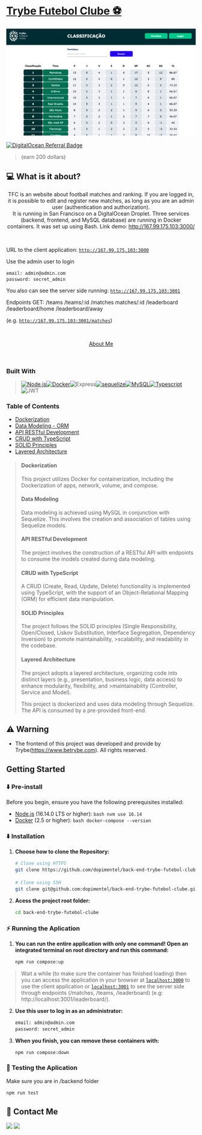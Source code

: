 # [Trybe Futebol Clube ⚽](http://167.99.175.103:3000/leaderboard)

[![Site preview](/app/frontend/public/social-media.png)](http://167.99.175.103:3000/leaderboard)

[![DigitalOcean Referral Badge](https://web-platforms.sfo2.cdn.digitaloceanspaces.com/WWW/Badge%202.svg)](https://www.digitalocean.com/?refcode=88bf4cedf02b&utm_campaign=Referral_Invite&utm_medium=Referral_Program&utm_source=badge)

>(earn 200 dollars)


## 💻 What is it about?

<p align="center">
    TFC is an website about football matches and ranking. If you are logged in, it is possible to edit and register new matches, as long as you are an admin user (authentication and authorization).
   <br>
   It is running in San Francisco on a DigitalOcean Droplet. Three services (backend, frontend, and MySQL database) are running in Docker containers. It was set up using Bash. Link demo:
    <a href="http://167.99.175.103:3000/leaderboard">http://167.99.175.103:3000/</a>
   <br>
  </p>
</p>

<br>


URL to the client application: [`http://167.99.175.103:3000`](http://167.99.175.103:3000/leaderboard)

Use the admin user to login
    
    email: admin@admin.com
    password: secret_admin

You also can see the server side running: [`http://167.99.175.103:3001`](http://167.99.175.103:3001)

Endpoints GET: /teams /teams/:id /matches matches/:id /leaderboard /leaderboard/home /leaderboard/away

(e.g. [`http://167.99.175.103:3001/matches`](http://167.99.175.103:3001/matches))

<br>

<p align="center">
    <a href="https://dopimentel.github.io/home">About Me</a>
</p>
<br>

### Built With

> [![Node.js][Node.js]][Node.js-url][![Docker][Docker]][Docker-url]![Express][Express][![sequelize][sequelize]][sequelize-url][![MySQL][MySQL]][MySQL-url][![Typescript][Typescript]][Typescript-url]![JWT][JWT]

### Table of Contents

- [Dockerization](#dockerization)
- [Data Modeling - ORM](#data-modeling)
- [API RESTful Development](#api-restful-development)
- [CRUD with TypeScript](#crud-with-typescript)
- [SOLID Principles](#solid-principles)
- [Layered Architecture](#layered-architecture)

>#### Dockerization
>
>This project utilizes Docker for containerization, including the Dockerization of apps, network, volume, and compose.
>
>#### Data Modeling
>
>Data modeling is achieved using MySQL in conjunction with Sequelize. This involves the creation and association of tables using Sequelize models.
>
>#### API RESTful Development
>
>The project involves the construction of a RESTful API with endpoints to consume the models created during data modeling.
>
>#### CRUD with TypeScript
>
>A CRUD (Create, Read, Update, Delete) functionality is implemented using TypeScript, with the support of an Object-Relational Mapping (ORM) for efficient data manipulation.
>
>#### SOLID Principles
>
>The project follows the SOLID principles (Single Responsibility, Open/Closed, Liskov Substitution, Interface Segregation, Dependency Inversion) to promote maintainability, >scalability, and readability in the codebase.
>
>#### Layered Architecture
>
>The project adopts a layered architecture, organizing code into distinct layers (e.g., presentation, business logic, data access) to enhance modularity, flexibility, and >maintainability (Controller, Service and Model).
>
>
>This project is dockerized and uses data modeling through Sequelize. The API is consumed by a pre-provided front-end.

## ⚠ Warning

- The frontend of this project was developed and provide by Trybe(https://www.betrybe.com). All rights reserved.


## Getting Started
### ⬇️ Pre-install
Before you begin, ensure you have the following prerequisites installed:

- [Node.js](https://nodejs.org/) (16.14.0 LTS or higher): ```bash nvm use 16.14```
- [Docker](https://www.docker.com/) (2.5 or higher): ```bash docker-compose --version```


### ⬇️  Installation

1. **Choose how to clone the Repository:**
   ```bash
   # Clone using HTTPS
   git clone https://github.com/dopimentel/back-end-trybe-futebol-clube.git
   
   # Clone using SSH
   git clone git@github.com:dopimentel/back-end-trybe-futebol-clube.git
   
2. **Acess the project root folder:**
   ```bash
   cd back-end-trybe-futebol-clube

### ⚡ Running the Aplication

1. **You can run the entire application with only one command! Open an integrated terminal on root directory and run this command:**

    ```bash
    npm run compose:up
    ``` 
    

> Wait a while (to make sure the container has finished loading) then you can access the application in your browser at [`localhost:3000`](http://localhost:3000) to use the client application or [`localhost:3001`](http://localhost:3001) to see the server side through endpoints (/matches, /teams, /leaderboard) (e.g: http://localhost:3001/leaderboard/).


2. **Use this user to log in as an administrator:**
    
    ```bash
    email: admin@admin.com
    password: secret_admin
    ``` 


3. **When you finish, you can remove these containers with:**

   ```bash
   npm run compose:down
   ```

### 🧪 Testing the Aplication

Make sure you are in /backend folder
```bash
npm run test
```

## 💬 Contact Me

<div align="left" style="display: inline_block">
  
  <a href="https://www.linkedin.com/in/marcoscoutinho" target="_blank"><img height="28rem" src="https://img.shields.io/badge/LinkedIn-0077B5?style=for-the-badge&logo=linkedin&logoColor=white"></a> 
  <a href = "mailto:mpc_marcos@hotmail.com"><img height="28rem" src="https://img.shields.io/badge/outlook-0078D4?style=for-the-badge&logo=microsoftoutlook&logoColor=white" target="_blank"></a>
</div>

<!-- ## 📄 Licença

Esse projeto está sob licença. Veja o arquivo [LICENÇA](LICENSE.md) para mais detalhes.

[⬆ Voltar ao topo](#nome-do-projeto)<br> -->

[Javascript]: https://img.shields.io/badge/javascript-F7DF1E?style=for-the-badge&logo=javascript&logoColor=white
[Javascript-url]: https://developer.mozilla.org/pt-BR/docs/Web/JavaScript
[React.js]: https://img.shields.io/badge/React-20232A?style=for-the-badge&logo=react&logoColor=61DAFB
[React-url]: https://reactjs.org/
[MUI]: https://img.shields.io/badge/material_ui-007FFF?style=for-the-badge&logo=mui&logoColor=white
[MUI-url]: https://img.shields.io/badge/material_ui-007FFF?style=for-the-badge&logo=mui&logoColor=white
[Node.js]: https://img.shields.io/badge/node.js-339933?style=for-the-badge&logo=node.js&logoColor=white
[Node.js-url]: https://nodejs.org/
[Docker]: https://img.shields.io/badge/docker-2496ED?style=for-the-badge&logo=docker&logoColor=white
[Docker-url]: https://www.docker.com/
[MySQL]: https://img.shields.io/badge/mysql-4479A1?style=for-the-badge&logo=mysql&logoColor=white
[MySQL-url]: https://dev.mysql.com/doc/
[sequelize]: https://img.shields.io/badge/sequelize-52B0E7?style=for-the-badge&logo=sequelize&logoColor=white
[sequelize-url]: https://sequelize.org/
[Typescript]: https://img.shields.io/badge/typescript-3178C6?style=for-the-badge&logo=typescript&logoColor=white
[Typescript-url]: https://www.typescriptlang.org/
[DigitalOcean]: https://img.shields.io/badge/Digital_Ocean-0080FF?style=for-the-badge&logo=DigitalOcean&logoColor=white

[MySQL]: https://img.shields.io/badge/mysql-4479A1?style=for-the-badge&logo=mysql&logoColor=white
[MySQL-url]: https://dev.mysql.com/doc/
[Node.js]: https://img.shields.io/badge/node.js-339933?style=for-the-badge&logo=node.js&logoColor=white
[Node.js-url]: https://nodejs.org/
[Typescript]: https://img.shields.io/badge/typescript-3178C6?style=for-the-badge&logo=typescript&logoColor=white
[Typescript-url]: https://www.typescriptlang.org/
[Typescript-url]: https://www.typescriptlang.org/
[Docker]: https://img.shields.io/badge/docker-2496ED?style=for-the-badge&logo=docker&logoColor=white
[Docker-url]: https://www.docker.com/
[Sequelize]: https://img.shields.io/badge/Sequelize-52B0E7?style=for-the-badge&logo=Sequelize&logoColor=white
[Sequelize-url]: https://github.com/dopimentel/back-end-trybe-futebol-clube
[Express]: https://img.shields.io/badge/Express%20js-000000?style=for-the-badge&logo=express&logoColor=white
[Express-url]: https://github.com/dopimentel/back-end-trybe-futebol-clube
[JWT]: https://img.shields.io/badge/JWT-000000?style=for-the-badge&logo=JSON%20web%20tokens&logoColor=white
[JWT-url]: https://github.com/dopimentel/back-end-trybe-futebol-clube
[Python]: https://img.shields.io/badge/python-3670A0?style=for-the-badge&logo=python&logoColor=ffdd54
[Railway]: https://img.shields.io/badge/Railway-131415?style=for-the-badge&logo=railway&logoColor=white
[Postman]: https://img.shields.io/badge/Postman-FF6C37?style=for-the-badge&logo=Postman&logoColor=white
[TsNode]: https://img.shields.io/badge/ts--node-3178C6?style=for-the-badge&logo=ts-node&logoColor=white
[NPM]: https://img.shields.io/badge/npm-CB3837?style=for-the-badge&logo=npm&logoColor=white

